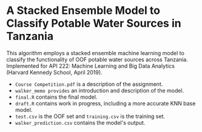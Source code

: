 # A Stacked Ensemble Model to Classify Potable Water Sources in Tanzania

This algorithm employs a stacked ensemble machine learning model to classify the functionality of OOF potable water sources across Tanzania. Implemented for API 222: Machine Learning and Big Data Analytics (Harvard Kennedy School, April 2019).

* `Course Competition.pdf` is a description of the assignment.
* `walker_memo provides` an introduction and description of the model.
* `final.R` contains the final model.
* `draft.R` contains work in progress, including a more accurate KNN base model.
* `test.csv` is the OOF set and `training.csv` is the training set.
* `walker_prediction.csv` contains the model's output.
